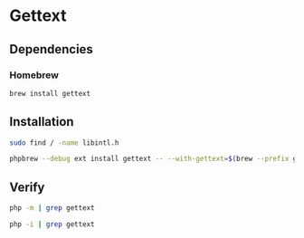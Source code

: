 # Gettext

## Dependencies

### Homebrew

```sh
brew install gettext
```

## Installation

```sh
sudo find / -name libintl.h
```

```sh
phpbrew --debug ext install gettext -- --with-gettext=$(brew --prefix gettext)
```

## Verify

```sh
php -m | grep gettext
```

```sh
php -i | grep gettext
```
